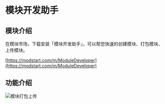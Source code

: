 # 模块开发助手

## 模块介绍

在模块市场，下载安装「模块开发助手」，可以帮您快速的创建模块、打包模块、上传模块。

[https://modstart.com/m/ModuleDeveloper](https://modstart.com/m/ModuleDeveloper)

## 功能介绍

![模块打包上传](https://ms-assets.modstart.com/data/image/2021/09/25/30055_qizj_4881.gif)
